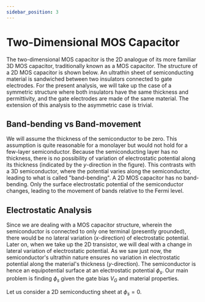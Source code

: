 ```yaml
---
sidebar_position: 3
---
```


# Two-Dimensional MOS Capacitor

The two-dimensional MOS capacitor is the 2D analogue of its more familiar 3D MOS capacitor, 
traditionally known as a MOS capacitor.
The structure of a 2D MOS capacitor is shown below.
An ultrathin sheet of semiconducting material is sandwiched between two insulators connected to gate electrodes.
For the present analysis, we will take up the case of a symmetric structure where 
both insulators have the same thickness and permittivity, and the gate electrodes are made of the same material.
The extension of this analysis to the asymmetric case is trivial.

## Band-bending vs Band-movement

We will assume the thickness of the semiconductor to be zero.
This assumption is quite reasonable for a monolayer but would not hold for a few-layer semiconductor.
Because the semiconducting layer has no thickness, 
there is no possibility of variation of electrostatic potential along its thickness (indicated by the *y*-direction in the figure).
This contrasts with a 3D semiconductor, where the potential varies along the semiconductor, leading to what is called "band-bending".
A 2D MOS capacitor has no band-bending. 
Only the surface electrostatic potential of the semiconductor changes, leading to the movement of bands relative to the Fermi level.

## Electrostatic Analysis

Since we are dealing with a MOS capacitor structure, 
wherein the semiconductor is connected to only one terminal (presently grounded), 
there would be no lateral variation (*x*-direction) of electrostatic potential.
Later on, when we take up the 2D transistor, 
we will deal with a change in lateral variation of electrostatic potential.
As we saw just now, the semiconductor's ultrathin nature ensures no variation 
in electrostatic potential along the material's thickness (*y*-direction).
The semiconductor is hence an equipotential surface at an electrostatic potential $\phi_s$.
Our main problem is finding $\phi_s$ given the gate bias $V_G$ and material properties.

Let us consider a 2D semiconducting sheet at $\phi_s=0$. 



